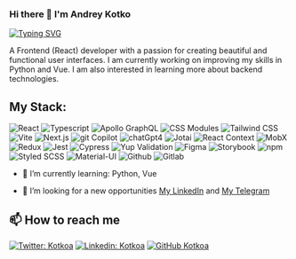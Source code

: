 ### Hi there 👋 I'm Andrey Kotko

[![Typing SVG](<https://readme-typing-svg.demolab.com?font=Fira+Code&pause=1000&color=49F715&random=false&width=435&lines=Lorem+ipsum+dolor+amet...;Frontend+(React)+Developer;6%2B+years+experience+UI+development>)](https://git.io/typing-svg)

A Frontend (React) developer with a passion for creating beautiful and functional user interfaces. I am currently working on improving my skills in Python and Vue. I am also interested in learning more about backend technologies.

## My Stack:

<img alt="React" src="https://img.shields.io/badge/-React-45b8d8?style=flat-square&logo=react&logoColor=white" /> <img alt="Typescript" src="https://img.shields.io/badge/-Typescript-007ACC?style=flat-square&logo=typescript&logoColor=white" /> <img alt="Apollo GraphQL" src="https://img.shields.io/badge/-Apollo%20GraphQL-311C87?style=flat-square&logo=apollo-graphql&logoColor=white" /> <img alt="CSS Modules" src="https://img.shields.io/badge/-CSS%20Modules-1572B6?style=flat-square&logo=css3&logoColor=white" /> <img alt="Tailwind CSS" src="https://img.shields.io/badge/-Tailwind%20CSS-38B2AC?style=flat-square&logo=tailwind-css&logoColor=white" /> <img alt="Vite" src="https://img.shields.io/badge/-Vite-646CFF?style=flat-square&logo=vite&logoColor=white" /> <img alt="Next.js" src="https://img.shields.io/badge/-Next.js-000000?style=flat-square&logo=next-dot-js&logoColor=white" /> <img alt="git Copilot" src="https://img.shields.io/badge/-git%20Copilot-000000?style=flat-square&logo=github&logoColor=white" /> <img alt="chatGpt4" src="https://img.shields.io/badge/-chatGpt4-FFD700?style=flat-square&logo=python&logoColor=white" /> <img alt="Jotai" src="https://img.shields.io/badge/-Jotai-00C4CC?style=flat-square&logo=atom&logoColor=white" /> <img alt="React Context" src="https://img.shields.io/badge/-React%20Context-61DAFB?style=flat-square&logo=react&logoColor=white" /> <img alt="MobX" src="https://img.shields.io/badge/-MobX-FF9955?style=flat-square&logo=mobx&logoColor=white" /> <img alt="Redux" src="https://img.shields.io/badge/-Redux-764ABC?style=flat-square&logo=redux&logoColor=white" /> <img alt="Jest" src="https://img.shields.io/badge/-Jest-C21325?style=flat-square&logo=jest&logoColor=white" /> <img alt="Cypress" src="https://img.shields.io/badge/-Cypress-17202C?style=flat-square&logo=cypress&logoColor=white" /> <img alt="Yup Validation" src="https://img.shields.io/badge/-Yup%20Validation-FF69B4?style=flat-square&logo=yarn&logoColor=white" /> <img alt="Figma" src="https://img.shields.io/badge/-Figma-F24E1E?style=flat-square&logo=figma&logoColor=white" /> <img alt="Storybook" src="https://img.shields.io/badge/-Storybook-FF4785?style=flat-square&logo=storybook&logoColor=white" /> <img alt="npm" src="https://img.shields.io/badge/-npm-CB3837?style=flat-square&logo=npm&logoColor=white" /> <img alt="Styled SCSS" src="https://img.shields.io/badge/-Styled%20SCSS-CC6699?style=flat-square&logo=sass&logoColor=white" /> <img alt="Material-UI" src="https://img.shields.io/badge/-Material--UI-0081CB?style=flat-square&logo=material-ui&logoColor=white" /> <img alt="Github" src="https://img.shields.io/badge/-Github-181717?style=flat-square&logo=github&logoColor=white" /> <img alt="Gitlab" src="https://img.shields.io/badge/-Gitlab-FCA121?style=flat-square&logo=gitlab&logoColor=white" />

- 🌱 I’m currently learning: Python, Vue

- 👯 I’m looking for a new opportunities [My LinkedIn](https://linkedin.com/in/kotkoa) and [My Telegram](https://t.me/Kotkoa)

## 📫 How to reach me

[![Twitter: Kotkoa](https://img.shields.io/twitter/follow/Kotkoa?style=social)](https://twitter.com/Kotkoa)
[![Linkedin: Kotkoa](https://img.shields.io/badge/-Kotkoa-black?style=flat-square&logo=Linkedin&logoColor=white&link=https://www.linkedin.com/in/kotkoa)](https://www.linkedin.com/in/kotkoa)
[![GitHub Kotkoa](https://img.shields.io/github/followers/Kotkoa?label=follow&style=social)](https://github.com/Kotkoa)

<!--
**Kotkoa/kotkoa** is a ✨ _special_ ✨ repository because its `README.md` (this file) appears on your GitHub profile.

Here are some ideas to get you started:

- 🔭 I’m currently working on ...
- 🌱 I’m currently learning ...
- 👯 I’m looking to collaborate on ...
- 🤔 I’m looking for help with ...
- 💬 Ask me about ...
- 📫 How to reach me: ...
- 😄 Pronouns: ...
- ⚡ Fun fact: ...
  -->
